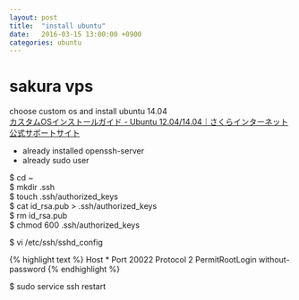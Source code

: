 ```yaml
---
layout: post
title:  "install ubuntu"
date:   2016-03-15 13:00:00 +0900
categories: ubuntu
---
```


# sakura vps

choose custom os and install ubuntu 14.04  
[カスタムOSインストールガイド - Ubuntu 12.04/14.04｜さくらインターネット公式サポートサイト](https://help.sakura.ad.jp/app/answers/detail/a_id/2403/~/%E3%82%AB%E3%82%B9%E3%82%BF%E3%83%A0os%E3%82%A4%E3%83%B3%E3%82%B9%E3%83%88%E3%83%BC%E3%83%AB%E3%82%AC%E3%82%A4%E3%83%89---ubuntu-12.04%2F14.04)

- already installed openssh-server
- already sudo user

$ cd ~  
$ mkdir .ssh  
$ touch .ssh/authorized_keys  
$ cat id_rsa.pub > .ssh/authorized_keys  
$ rm id_rsa.pub  
$ chmod 600 .ssh/authorized_keys  


$ vi /etc/ssh/sshd_config

{% highlight text %}
Host *
Port 20022
Protocol 2
PermitRootLogin without-password
{% endhighlight %}

$ sudo service ssh restart

